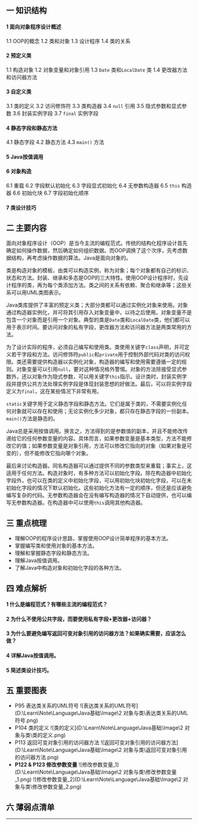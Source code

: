 ## 一  知识结构

#### 1  面向对象程序设计概述

1.1  OOP的概念
1.2  类和对象
1.3  设计程序
1.4  类的关系

#### 2  预定义类

1.1  构造对象
1.2  对象变量和对象引用
1.3  `Date` 类和`LocalDate` 类
1.4  更改器方法和访问器方法

#### 3  自定义类

3.1  类的定义
3.2  访问修饰符
3.3  类构造器
3.4  `null` 引用
3.5  隐式参数和显式参数
3.6  封装实例字段
3.7  `final` 实例字段

#### 4  静态字段和静态方法

4.1  静态字段
4.2  静态方法
4.3  `main()` 方法

#### 5  Java按值调用

#### 6  对象构造

6.1  重载
6.2  字段默认初始化
6.3  字段显式初始化
6.4  无参数构造器
6.5  `this` 构造器
6.6  初始化块
6.7  字段初始化顺序

#### 7  类设计技巧

## 二  主要内容

​	面向对象程序设计（OOP）是当今主流的编程范式。传统的结构化程序设计首先确定如何操作数据，然后确定如何组织数据。而OOP调换了这个次序，先考虑数据结构，再考虑操作数据的算法。Java是面向对象的。

​	类是构造对象的模板，由类可以构造实例，称为对象；每个对象都有自己的标识、状态和方法。封装、继承和多态是OOP的三大特性。使用OOP设计程序时，先设计程序的类，再为每个类添加方法。类之间的关系有依赖、聚合和继承等；这些关系可以用UML类图表示。

​	Java类库提供了丰富的预定义类；大部分类都可以通过实例化对象来使用。对象通过构造器实例化，并可将其引用存入对象变量中，以待之后使用。对象变量不是包含一个对象而是引用一个对象。典型的类是`Date`类和`LocalDate`类，他们都可以用于表示时间。要访问对象的私有字段，更改器方法和访问器方法是两类常用的方法。

​	为了设计实际的程序，必须自己编写和使用类。类使用关键字`class`声明，并可定义若干字段和方法。访问修饰符`public`和`private`用于控制外部代码对类的访问权限。类还需要提供构造器以实例化对象，构造器的编写和使用需要遵循一定的规则。对象变量可以引用`null`，要对这种情况格外警惕。对象的方法除接受显式参数外，还以对象作为隐式参数，可以用关键字`this`指示。设计类时，封装实例字段并提供公共方法处理实例字段是体现封装思想的好做法。最后，可以将实例字段定义为`final`，这在某些情况下非常有用。

​	`static`关键字用于定义静态字段和静态方法。它们是属于类的，不需要实例化任何对象就可以存在和使用；无论实例化多少对象，都只存在静态字段的一份副本。`main()`方法是静态的。

​	Java总是采用按值调用。换言之，方法得到的是参数值的副本，并且不能修改传递给它的任何参数变量的内容。具体而言，如果参数变量是基本类型，方法不能修改它的值；如果参数变量是对象引用，方法可以修改它指向的对象（如果对象是可变的），但不能修改它指向哪个对象。

​	最后来讨论构造器。同名构造器可以通过提供不同的参数类型来重载；事实上，这适用于任何方法。构造对象时，有多种方法可以初始化字段。除在构造器中初始化字段外，也可以在类的定义中初始化字段，可以用初始化块初始化字段，可以在未初始化字段的情况下默认初始化。这些初始化方法有一定的顺序，但还是应该避免编写复杂的代码。无参数构造器会在没有编写构造器的情况下自动提供，也可以编写无参数构造器。在构造器中可以使用`this`调用其他构造器。

## 三  重点梳理

- 理解OOP的程序设计思路，掌握使用OOP设计简单程序的基本方法。
- 掌握编写类和使用对象的基本方法。
- 理解和掌握静态字段和静态方法。
- 理解Java按值调用。
- 了解Java中构造对象和初始化字段的各种方法。

## 四  难点解析

#### 1  什么是编程范式？有哪些主流的编程范式？

#### 2  为什么不使用公共字段，而要使用私有字段+更改器+访问器？

#### 3  为什么要避免编写返回可变对象引用的访问器方法？如果确实需要，应该怎么做？

#### 4  详解Java按值调用。

#### 5  简述类设计技巧。  

## 五  重要图表

- P95  表达类关系的UML符号
  ![表达类关系的UML符号](D:\Learn\Note\Language\Java基础\Image\2 对象与类\表达类关系的UML符号.png)
- P104  类的定义
  ![类的定义](D:\Learn\Note\Language\Java基础\Image\2 对象与类\类的定义.png)
- P113  返回可变对象引用的访问器方法
  ![返回可变对象引用的访问器方法](D:\Learn\Note\Language\Java基础\Image\2 对象与类\返回可变对象引用的访问器方法.png)
- **P122 & P123  修改参数变量**
  ![修改参数变量_1](D:\Learn\Note\Language\Java基础\Image\2 对象与类\修改参数变量_1.png)
  ![修改参数变量_2](D:\Learn\Note\Language\Java基础\Image\2 对象与类\修改参数变量_2.png)

## 六  薄弱点清单



------

